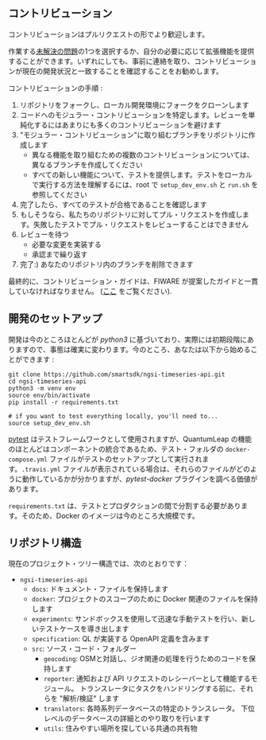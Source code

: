 ## コントリビューション

コントリビューションはプルリクエストの形でより歓迎します。

作業する[未解決の問題](https://github.com/smartsdk/ngsi-timeseries-api/issues)の1つを選択するか、自分の必要に応じて拡張機能を提供することができます。いずれにしても、事前に連絡を取り、コントリビューションが現在の開発状況と一致することを確認することをお勧めします。

コントリビューションの手順 :

1. リポジトリをフォークし、ローカル開発環境にフォークをクローンします
1. コードへのモジュラー・コントリビューションを特定します。レビューを単純化するにはあまりにも多くのコントリビューションを避けます
1. "モジュラー・コントリビューション"に取り組むブランチをリポジトリに作成します
   - 異なる機能を取り組むための複数のコントリビューションについては、異なるブランチを作成してください
   - すべての新しい機能について、テストを提供します。テストをローカルで実行する方法を理解するには、root で `setup_dev_env.sh` と `run.sh` を参照してください
1. 完了したら、すべてのテストが合格であることを確認します
1. もしそうなら、私たちのリポジトリに対してプル・リクエストを作成します。失敗したテストでプル・リクエストをレビューすることはできません
1. レビューを待つ
   - 必要な変更を実装する
   - 承認まで繰り返す
1. 完了:) あなたのリポジトリ内のブランチを削除できます

最終的に、コントリビューション・ガイドは、FIWARE が提案したガイドと一貫していなければなりません。
([ここ](https://github.com/Fiware/developmentGuidelines/blob/master/external_contributions.mediawiki)
をご覧ください).

## 開発のセットアップ

開発は今のところほとんどが *python3* に基づいており、実際には初期段階にありますので、事態は確実に変わります。今のところ、あなたは以下から始めることができます :

```
git clone https://github.com/smartsdk/ngsi-timeseries-api.git
cd ngsi-timeseries-api
python3 -m venv env
source env/bin/activate
pip install -r requirements.txt

# if you want to test everything locally, you'll need to...
source setup_dev_env.sh
```

[pytest](https://docs.pytest.org/en/latest/) はテストフレームワークとして使用されますが、QuantumLeap の機能のほとんどはコンポーネントの統合であるため、テスト・フォルダの `docker-compose.yml` ファイルがテストのセットアップとして実行されます。`.travis.yml` ファイルが表示されている場合は、それらのファイルがどのように動作しているかが分かりますが、*pytest-docker* プラグインを調べる価値があります。

`requirements.txt` は、テストとプロダクションの間で分割する必要があります。そのため、Docker のイメージは今のところ大規模です。

## リポジトリ構造

現在のプロジェクト・ツリー構造では、次のとおりです：

- `ngsi-timeseries-api`
    - `docs`: ドキュメント・ファイルを保持します
    - `docker`: プロジェクトのスコープのために Docker 関連のファイルを保持します
    - `experiments`: サンドボックスを使用して迅速な手動テストを行い、新しいテストケースを導き出します
    - `specification`: QL が実装する OpenAPI 定義を含みます
    - `src`: ソース・コード・フォルダー
        - `geocoding`: OSMと対話し、ジオ関連の処理を行うためのコードを保持します
        - `reporter`: 通知および API リクエストのレシーバーとして機能するモジュール。
        トランスレータにタスクをハンドリングする前に、それらを "解析/検証" します
        - `translators`: 各時系列データベースの特定のトランスレータ。
        下位レベルのデータベースの詳細とのやり取りを行います
        - `utils`: 住みやすい場所を探している共通の共有物

